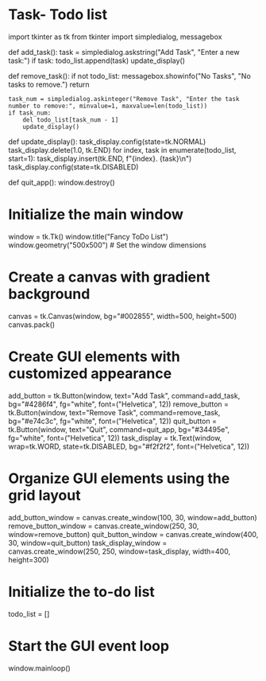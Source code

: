 # Task-  Todo list

import tkinter as tk
from tkinter import simpledialog, messagebox

def add_task():
    task = simpledialog.askstring("Add Task", "Enter a new task:")
    if task:
        todo_list.append(task)
        update_display()

def remove_task():
    if not todo_list:
        messagebox.showinfo("No Tasks", "No tasks to remove.")
        return

    task_num = simpledialog.askinteger("Remove Task", "Enter the task number to remove:", minvalue=1, maxvalue=len(todo_list))
    if task_num:
        del todo_list[task_num - 1]
        update_display()

def update_display():
    task_display.config(state=tk.NORMAL)
    task_display.delete(1.0, tk.END)
    for index, task in enumerate(todo_list, start=1):
        task_display.insert(tk.END, f"{index}. {task}\n")
    task_display.config(state=tk.DISABLED)

def quit_app():
    window.destroy()

# Initialize the main window
window = tk.Tk()
window.title("Fancy ToDo List")
window.geometry("500x500")  # Set the window dimensions

# Create a canvas with gradient background
canvas = tk.Canvas(window, bg="#002855", width=500, height=500)
canvas.pack()

# Create GUI elements with customized appearance
add_button = tk.Button(window, text="Add Task", command=add_task, bg="#4286f4", fg="white", font=("Helvetica", 12))
remove_button = tk.Button(window, text="Remove Task", command=remove_task, bg="#e74c3c", fg="white", font=("Helvetica", 12))
quit_button = tk.Button(window, text="Quit", command=quit_app, bg="#34495e", fg="white", font=("Helvetica", 12))
task_display = tk.Text(window, wrap=tk.WORD, state=tk.DISABLED, bg="#f2f2f2", font=("Helvetica", 12))

# Organize GUI elements using the grid layout
add_button_window = canvas.create_window(100, 30, window=add_button)
remove_button_window = canvas.create_window(250, 30, window=remove_button)
quit_button_window = canvas.create_window(400, 30, window=quit_button)
task_display_window = canvas.create_window(250, 250, window=task_display, width=400, height=300)

# Initialize the to-do list
todo_list = []

# Start the GUI event loop
window.mainloop()
